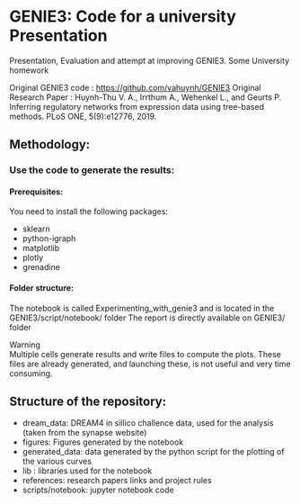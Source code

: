 # GENIE3: Code for a university Presentation
Presentation, Evaluation and attempt at improving GENIE3. Some University homework

Original GENIE3 code : https://github.com/vahuynh/GENIE3
Original Research Paper : Huynh-Thu V. A., Irrthum A., Wehenkel L., and Geurts P.
Inferring regulatory networks from expression data using tree-based methods.
PLoS ONE, 5(9):e12776, 2019.


## Methodology:

### Use the code to generate the results:


#### Prerequisites:

You need to install the following packages:

* sklearn
* python-igraph 
* matplotlib
* plotly
* grenadine

#### Folder structure:

The notebook is called Experimenting_with_genie3 and is located in the GENIE3/script/notebook/ folder
The report is directly available on GENIE3/ folder

<div class="text-red">
  Warning
</div>
 </span> Multiple cells generate results and write files to compute the plots. These files are already generated, and launching these, is not useful and very time consuming.

## Structure of the repository:


* dream_data: DREAM4 in sillico challence data, used for the analysis (taken from the synapse website)
* figures: Figures generated by the notebook
* generated_data: data generated by the python script for the plotting of the various curves 
* lib : libraries used for the notebook
* references: research papers links and project rules
* scripts/notebook: jupyter notebook code 
 

